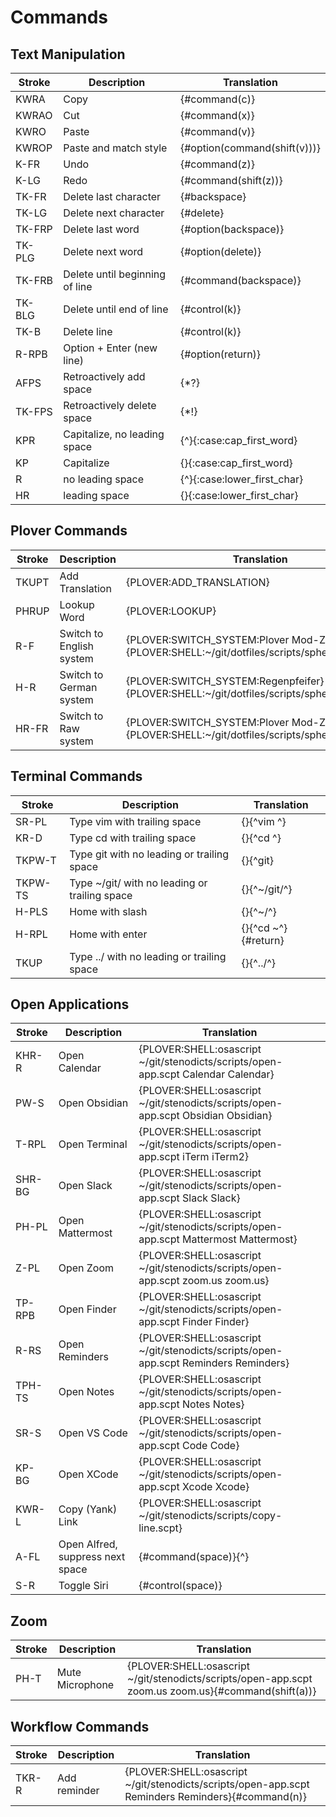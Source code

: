 # Commands

## Text Manipulation

| Stroke  | Description                  | Translation                   |
|---------|------------------------------|-------------------------------|
| KWRA    | Copy                         | {#command(c)}                 |
| KWRAO   | Cut                          | {#command(x)}                 |
| KWRO    | Paste                        | {#command(v)}                 |
| KWROP   | Paste and match style        | {#option(command(shift(v)))} |
| K-FR   | Undo                         | {#command(z)}                 |
| K-LG   | Redo                         | {#command(shift(z))}          |
| TK-FR    | Delete last character                   | {#backspace}                  |
| TK-LG    | Delete next character                       | {#delete}                     |
| TK-FRP | Delete last word              | {#option(backspace)}            |
| TK-PLG | Delete next word          | {#option(delete)}         |
| TK-FRB | Delete until beginning of line              | {#command(backspace)}            |
| TK-BLG | Delete until end of line          | {#control(k)}         |
| TK-B | Delete line          | {#control(k)}         |
| R-RPB   | Option + Enter (new line)    | {#option(return)}             |
| AFPS    | Retroactively add space      | {\*?}                         |
| TK-FPS  | Retroactively delete space   | {\*!}                         |
| KPR     | Capitalize, no leading space | {^}{:case:cap_first_word}     |
| KP      | Capitalize                   | {}{:case:cap_first_word}      |
| R       | no leading space             | {^}{:case:lower_first_char}   |
| HR      | leading space                | {}{:case:lower_first_char}      |


## Plover Commands

| Stroke | Description                  | Translation                                                                                |
|--------|------------------------------|--------------------------------------------------------------------------------------------|
| TKUPT  | Add Translation              | {PLOVER:ADD_TRANSLATION}                                                                   |
| PHRUP  | Lookup Word                  | {PLOVER:LOOKUP}                                                                            |
| R-F    | Switch to English system     | {PLOVER:SWITCH_SYSTEM:Plover Mod-Z}{PLOVER:SHELL:~/git/dotfiles/scripts/sphero/english.sh} |
| H-R    | Switch to German system      | {PLOVER:SWITCH_SYSTEM:Regenpfeifer}{PLOVER:SHELL:~/git/dotfiles/scripts/sphero/german.sh}  |
| HR-FR  | Switch to Raw system         | {PLOVER:SWITCH_SYSTEM:Plover Mod-Z Raw}{PLOVER:SHELL:~/git/dotfiles/scripts/sphero/raw.sh} |

## Terminal Commands

| Stroke       | Description                                   | Translation               |
|--------------|-----------------------------------------------|---------------------------|
| SR-PL        | Type vim with trailing space                  | {}{^vim ^}                |
| KR-D         | Type cd with trailing space                   | {}{^cd ^}                 |
| TKPW-T       | Type git with no leading or trailing space    | {}{^git}                  |
| TKPW-TS      | Type ~/git/ with no leading or trailing space | {}{^~/git/^}              |
| H-PLS        | Home with slash                               | {}{^~/^}                  |
| H-RPL        | Home with enter                               | {}{^cd ~^}{#return}       |
| TKUP         | Type ../ with no leading or trailing space    | {}{^../^}                 |


## Open Applications

| Stroke | Description                      | Translation                                                                           |
|--------|----------------------------------|---------------------------------------------------------------------------------------|
| KHR-R  | Open Calendar                    | {PLOVER:SHELL:osascript ~/git/stenodicts/scripts/open-app.scpt Calendar Calendar}     |
| PW-S   | Open Obsidian                    | {PLOVER:SHELL:osascript ~/git/stenodicts/scripts/open-app.scpt Obsidian Obsidian}     |
| T-RPL  | Open Terminal                    | {PLOVER:SHELL:osascript ~/git/stenodicts/scripts/open-app.scpt iTerm iTerm2}          |
| SHR-BG | Open Slack                       | {PLOVER:SHELL:osascript ~/git/stenodicts/scripts/open-app.scpt Slack Slack}           |
| PH-PL  | Open Mattermost                  | {PLOVER:SHELL:osascript ~/git/stenodicts/scripts/open-app.scpt Mattermost Mattermost} |
| Z-PL   | Open Zoom                        | {PLOVER:SHELL:osascript ~/git/stenodicts/scripts/open-app.scpt zoom.us zoom.us}       |
| TP-RPB | Open Finder                      | {PLOVER:SHELL:osascript ~/git/stenodicts/scripts/open-app.scpt Finder Finder}         |
| R-RS   | Open Reminders                   | {PLOVER:SHELL:osascript ~/git/stenodicts/scripts/open-app.scpt Reminders Reminders}   |
| TPH-TS | Open Notes                       | {PLOVER:SHELL:osascript ~/git/stenodicts/scripts/open-app.scpt Notes Notes}           |
| SR-S   | Open VS Code                     | {PLOVER:SHELL:osascript ~/git/stenodicts/scripts/open-app.scpt Code Code}             |
| KP-BG  | Open XCode                       | {PLOVER:SHELL:osascript ~/git/stenodicts/scripts/open-app.scpt Xcode Xcode}           |
| KWR-L  | Copy (Yank) Link                 | {PLOVER:SHELL:osascript ~/git/stenodicts/scripts/copy-line.scpt}           |
| A-FL   | Open Alfred, suppress next space | {#command(space)}{^}                                                                  |
| S-R    | Toggle Siri                      | {#control(space)}                                                                     |

## Zoom

| Stroke | Description     | Translation                                                                                         |
|--------|-----------------|-----------------------------------------------------------------------------------------------------|
| PH-T   | Mute Microphone | {PLOVER:SHELL:osascript ~/git/stenodicts/scripts/open-app.scpt zoom.us zoom.us}{#command(shift(a))} |

## Workflow Commands

| Stroke | Description  | Translation                                                                                      |
|--------|--------------|--------------------------------------------------------------------------------------------------|
| TKR-R  | Add reminder | {PLOVER:SHELL:osascript ~/git/stenodicts/scripts/open-app.scpt Reminders Reminders}{#command(n)} |
